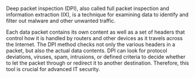 Deep packet inspection (DPI), also called full packet inspection and information extraction (IX), is a technique for examining data to identify and filter out malware and other unwanted traffic.

Each data packet contains its own content as well as a set of headers that control how it is handled by routers and other devices as it travels across the Internet. The DPI method checks not only the various headers in a packet, but also the actual data contents. DPI can look for protocol deviations, viruses, spam, intrusions, or defined criteria to decide whether to let the packet through or redirect it to another destination. Therefore, this tool is crucial for advanced IT security.
